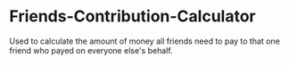 # Friends-Contribution-Calculator
Used to calculate the amount of money all friends need to pay to that one friend who payed on everyone else's behalf. 
